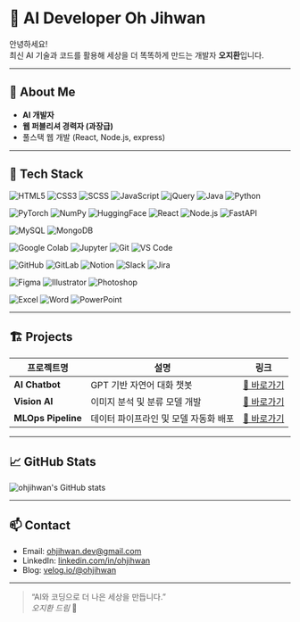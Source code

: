 # 🤖 AI Developer Oh Jihwan

안녕하세요!  
최신 AI 기술과 코드를 활용해 세상을 더 똑똑하게 만드는 개발자 **오지환**입니다.

---

## 🚀 About Me

- **AI 개발자**  
- **웹 퍼블리셔 경력자 (과장급)**
- 풀스택 웹 개발 (React, Node.js,  express)

---

## 🧠 Tech Stack

<!-- 1) Web Basics -->
![HTML5](https://img.shields.io/badge/HTML5-E34F26?style=for-the-badge&logo=html5&logoColor=white)
![CSS3](https://img.shields.io/badge/CSS3-1572B6?style=for-the-badge&logo=css&logoColor=white)
![SCSS](https://img.shields.io/badge/SCSS-CC6699?style=for-the-badge&logo=sass&logoColor=white)
![JavaScript](https://img.shields.io/badge/JavaScript-F7DF1E?style=for-the-badge&logo=javascript&logoColor=white)
![jQuery](https://img.shields.io/badge/jQuery-0769AD?style=for-the-badge&logo=jquery&logoColor=white)
![Java](https://img.shields.io/badge/Java-007396?style=for-the-badge&logo=java&logoColor=white)
![Python](https://img.shields.io/badge/Python-3776AB?style=for-the-badge&logo=python&logoColor=white)
<br/>
<!-- 2) AI / Frameworks -->
![PyTorch](https://img.shields.io/badge/PyTorch-EE4C2C?style=for-the-badge&logo=pytorch&logoColor=white)
![NumPy](https://img.shields.io/badge/NumPy-013243?style=for-the-badge&logo=numpy&logoColor=white)
![HuggingFace](https://img.shields.io/badge/Hugging%20Face-FFCA28?style=for-the-badge&logo=huggingface&logoColor=white)
![React](https://img.shields.io/badge/React-61DAFB?style=for-the-badge&logo=react&logoColor=white)
![Node.js](https://img.shields.io/badge/Node.js-339933?style=for-the-badge&logo=nodedotjs&logoColor=white)
![FastAPI](https://img.shields.io/badge/FastAPI-009688?style=for-the-badge&logo=fastapi&logoColor=white)
<br/>
<!-- 3) Databases -->
![MySQL](https://img.shields.io/badge/MySQL-4479A1?style=for-the-badge&logo=mysql&logoColor=white)
![MongoDB](https://img.shields.io/badge/MongoDB-47A248?style=for-the-badge&logo=mongodb&logoColor=white)
<br/>
<!-- 4) Notebooks / Dev Tools -->
![Google Colab](https://img.shields.io/badge/Google%20Colab-F9AB00?style=for-the-badge&logo=googlecolab&logoColor=white)
![Jupyter](https://img.shields.io/badge/Jupyter-F37626?style=for-the-badge&logo=jupyter&logoColor=white)
![Git](https://img.shields.io/badge/Git-F05032?style=for-the-badge&logo=git&logoColor=white)
![VS Code](https://img.shields.io/badge/VS%20Code-007ACC?style=for-the-badge&logo=visualstudiocode&logoColor=white)
<br/>
<!-- 5) Collab / PM -->
![GitHub](https://img.shields.io/badge/GitHub-181717?style=for-the-badge&logo=github&logoColor=white)
![GitLab](https://img.shields.io/badge/GitLab-FC6D26?style=for-the-badge&logo=gitlab&logoColor=white)
![Notion](https://img.shields.io/badge/Notion-000000?style=for-the-badge&logo=notion&logoColor=white)
![Slack](https://img.shields.io/badge/Slack-4A154B?style=for-the-badge&logo=slack&logoColor=white)
![Jira](https://img.shields.io/badge/Jira-0052CC?style=for-the-badge&logo=jira&logoColor=white)
<br/>
<!-- 6) Design -->
![Figma](https://img.shields.io/badge/Figma-F24E1E?style=for-the-badge&logo=figma&logoColor=white)
![Illustrator](https://img.shields.io/badge/Illustrator-FF9A00?style=for-the-badge&logo=adobeillustrator&logoColor=white)
![Photoshop](https://img.shields.io/badge/Photoshop-31A8FF?style=for-the-badge&logo=adobephotoshop&logoColor=white)
<br/>
<!-- 7) Office -->
![Excel](https://img.shields.io/badge/Excel-217346?style=for-the-badge&logo=microsoftexcel&logoColor=white)
![Word](https://img.shields.io/badge/Word-2B579A?style=for-the-badge&logo=microsoftword&logoColor=white)
![PowerPoint](https://img.shields.io/badge/PowerPoint-B7472A?style=for-the-badge&logo=microsoftpowerpoint&logoColor=white)

---

## 🏗️ Projects

| 프로젝트명                      | 설명                                                         | 링크                                      |
|---------------------------------|-------------------------------------------------------------|--------------------------------------------|
| **AI Chatbot**                  | GPT 기반 자연어 대화 챗봇                                    | [🔗 바로가기](https://github.com/ohjihwan/ai-chatbot) |
| **Vision AI**                   | 이미지 분석 및 분류 모델 개발                                | [🔗 바로가기](https://github.com/ohjihwan/vision-ai) |
| **MLOps Pipeline**              | 데이터 파이프라인 및 모델 자동화 배포                        | [🔗 바로가기](https://github.com/ohjihwan/mlops-pipeline) |

---

## 📈 GitHub Stats

![ohjihwan's GitHub stats](https://github-readme-stats.vercel.app/api?username=ohjihwan&show_icons=true&theme=radical)

---

## 📫 Contact

- Email: ohjihwan.dev@gmail.com
- LinkedIn: [linkedin.com/in/ohjihwan](https://linkedin.com/in/ohjihwan)
- Blog: [velog.io/@ohjihwan](https://velog.io/@ohjihwan)

---

> “AI와 코딩으로 더 나은 세상을 만듭니다.”  
> *오지환 드림* 🤖
